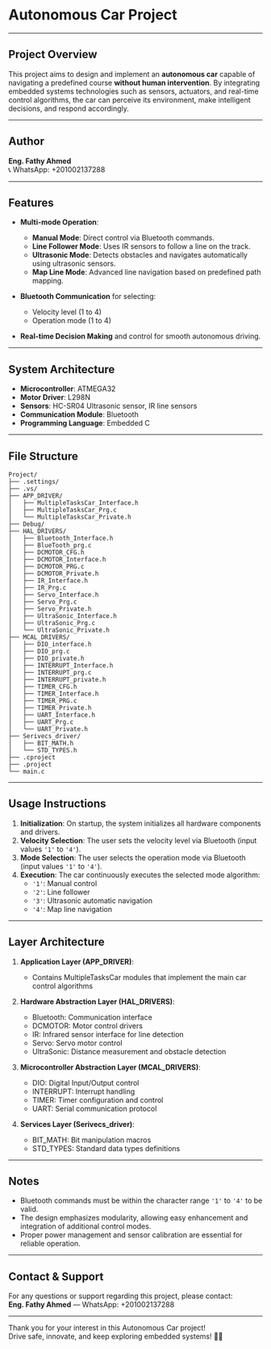 # Autonomous Car Project

---

## Project Overview
This project aims to design and implement an **autonomous car** capable of navigating a predefined course **without human intervention**. By integrating embedded systems technologies such as sensors, actuators, and real-time control algorithms, the car can perceive its environment, make intelligent decisions, and respond accordingly.

---

## Author
**Eng. Fathy Ahmed**  
📞 WhatsApp: +201002137288

---

## Features
- **Multi-mode Operation**:
  - **Manual Mode**: Direct control via Bluetooth commands.
  - **Line Follower Mode**: Uses IR sensors to follow a line on the track.
  - **Ultrasonic Mode**: Detects obstacles and navigates automatically using ultrasonic sensors.
  - **Map Line Mode**: Advanced line navigation based on predefined path mapping.

- **Bluetooth Communication** for selecting:
  - Velocity level (1 to 4)
  - Operation mode (1 to 4)

- **Real-time Decision Making** and control for smooth autonomous driving.

---

## System Architecture
- **Microcontroller**: ATMEGA32  
- **Motor Driver**: L298N  
- **Sensors**: HC-SR04 Ultrasonic sensor, IR line sensors  
- **Communication Module**: Bluetooth  
- **Programming Language**: Embedded C  

---

## File Structure
```
Project/
├── .settings/
├── .vs/
├── APP_DRIVER/
│   ├── MultipleTasksCar_Interface.h
│   ├── MultipleTasksCar_Prg.c
│   └── MultipleTasksCar_Private.h
├── Debug/
├── HAL_DRIVERS/
│   ├── Bluetooth_Interface.h
│   ├── BlueTooth_prg.c
│   ├── DCMOTOR_CFG.h
│   ├── DCMOTOR_Interface.h
│   ├── DCMOTOR_PRG.c
│   ├── DCMOTOR_Private.h
│   ├── IR_Interface.h
│   ├── IR_Prg.c
│   ├── Servo_Interface.h
│   ├── Servo_Prg.c
│   ├── Servo_Private.h
│   ├── UltraSonic_Interface.h
│   ├── UltraSonic_Prg.c
│   └── UltraSonic_Private.h
├── MCAL_DRIVERS/
│   ├── DIO_interface.h
│   ├── DIO_prg.c
│   ├── DIO_private.h
│   ├── INTERRUPT_Interface.h
│   ├── INTERRUPT_prg.c
│   ├── INTERRUPT_private.h
│   ├── TIMER_CFG.h
│   ├── TIMER_Interface.h
│   ├── TIMER_PRG.c
│   ├── TIMER_Private.h
│   ├── UART_Interface.h
│   ├── UART_Prg.c
│   └── UART_Private.h
├── Serivecs_driver/
│   ├── BIT_MATH.h
│   └── STD_TYPES.h
├── .cproject
├── .project
└── main.c
```

---

## Usage Instructions
1. **Initialization**: On startup, the system initializes all hardware components and drivers.  
2. **Velocity Selection**: The user sets the velocity level via Bluetooth (input values `'1'` to `'4'`).  
3. **Mode Selection**: The user selects the operation mode via Bluetooth (input values `'1'` to `'4'`).  
4. **Execution**: The car continuously executes the selected mode algorithm:
   - `'1'`: Manual control  
   - `'2'`: Line follower  
   - `'3'`: Ultrasonic automatic navigation  
   - `'4'`: Map line navigation  

---

## Layer Architecture
1. **Application Layer (APP_DRIVER)**:
   - Contains MultipleTasksCar modules that implement the main car control algorithms

2. **Hardware Abstraction Layer (HAL_DRIVERS)**:
   - Bluetooth: Communication interface
   - DCMOTOR: Motor control drivers
   - IR: Infrared sensor interface for line detection
   - Servo: Servo motor control
   - UltraSonic: Distance measurement and obstacle detection

3. **Microcontroller Abstraction Layer (MCAL_DRIVERS)**:
   - DIO: Digital Input/Output control
   - INTERRUPT: Interrupt handling
   - TIMER: Timer configuration and control
   - UART: Serial communication protocol

4. **Services Layer (Serivecs_driver)**:
   - BIT_MATH: Bit manipulation macros
   - STD_TYPES: Standard data types definitions

---

## Notes
- Bluetooth commands must be within the character range `'1'` to `'4'` to be valid.  
- The design emphasizes modularity, allowing easy enhancement and integration of additional control modes.  
- Proper power management and sensor calibration are essential for reliable operation.

---

## Contact & Support
For any questions or support regarding this project, please contact:  
**Eng. Fathy Ahmed** — WhatsApp: +201002137288  

---

Thank you for your interest in this Autonomous Car project!  
Drive safe, innovate, and keep exploring embedded systems! 🚗🤖
